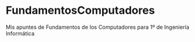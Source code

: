 # FundamentosComputadores
Mis apuntes de Fundamentos de los Computadores para 1º de Ingeniería Informática
